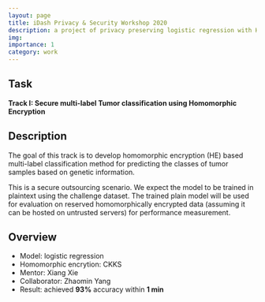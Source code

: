 ```yaml
---
layout: page
title: iDash Privacy & Security Workshop 2020
description: a project of privacy preserving logistic regression with HE
img: 
importance: 1
category: work
---
```


## Task

**Track I: Secure multi-label Tumor classification using Homomorphic Encryption**

## Description

The goal of this track is to develop homomorphic encryption (HE) based multi-label classification method for predicting the classes of tumor samples based on genetic information.

This is a secure outsourcing scenario. We expect the model to be trained in plaintext using the challenge dataset. The trained plain model will be used for evaluation on reserved homomorphically encrypted data (assuming it can be hosted on untrusted servers) for performance measurement.



## Overview

- Model: logistic regression
- Homomorphic encrytion: CKKS
- Mentor: Xiang Xie
- Collaborator: Zhaomin Yang
- Result: achieved **93%** accuracy within **1 min** 